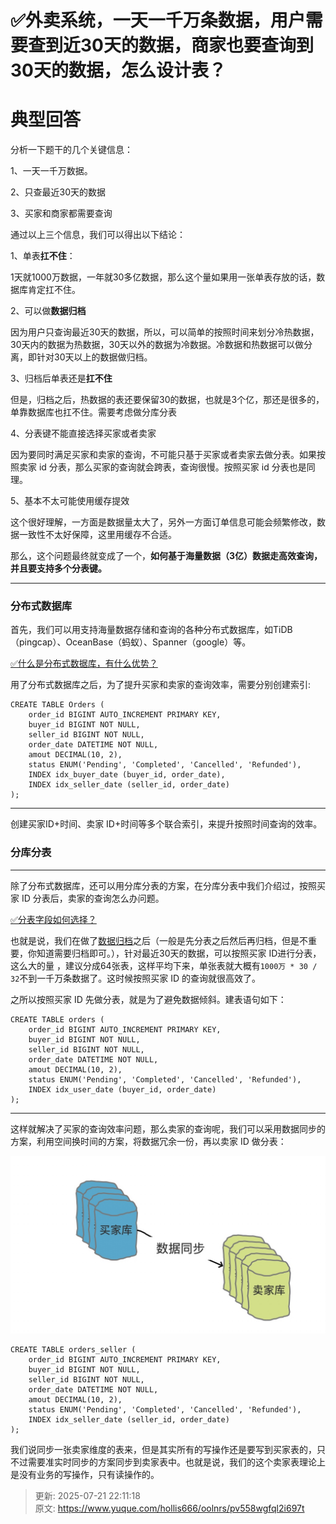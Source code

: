 # ✅外卖系统，一天一千万条数据，用户需要查到近30天的数据，商家也要查询到30天的数据，怎么设计表？

# 典型回答


分析一下题干的几个关键信息：

1、一天一千万数据。

2、只查最近30天的数据

3、买家和商家都需要查询



通过以上三个信息，我们可以得出以下结论：



1、单表**扛不住**：

1天就1000万数据，一年就30多亿数据，那么这个量如果用一张单表存放的话，数据库肯定扛不住。



2、可以做**数据归档**

因为用户只查询最近30天的数据，所以，可以简单的按照时间来划分冷热数据，30天内的数据为热数据，30天以外的数据为冷数据。冷数据和热数据可以做分离，即针对30天以上的数据做归档。



3、归档后单表还是**扛不住**

但是，归档之后，热数据的表还要保留30的数据，也就是3个亿，那还是很多的，单靠数据库也扛不住。需要考虑做分库分表



4、分表键不能直接选择买家或者卖家

因为要同时满足买家和卖家的查询，不可能只基于买家或者卖家去做分表。如果按照卖家 id 分表，那么买家的查询就会跨表，查询很慢。按照买家 id 分表也是同理。





5、基本不太可能使用缓存提效

这个很好理解，一方面是数据量太大了，另外一方面订单信息可能会频繁修改，数据一致性不太好保障，这里用缓存不合适。



那么，这个问题最终就变成了一个，**如何基于海量数据（3亿）数据走高效查询，并且要支持多个分表键。**

****

### 分布式数据库


首先，我们可以用支持海量数据存储和查询的各种分布式数据库，如TiDB（pingcap）、OceanBase（蚂蚁）、Spanner（google）等。



[✅什么是分布式数据库，有什么优势？](https://www.yuque.com/hollis666/oolnrs/dmdnuslmzu36wn80)



用了分布式数据库之后，为了提升买家和卖家的查询效率，需要分别创建索引:



```plain
CREATE TABLE Orders (
    order_id BIGINT AUTO_INCREMENT PRIMARY KEY,
    buyer_id BIGINT NOT NULL,
    seller_id BIGINT NOT NULL,
    order_date DATETIME NOT NULL,
    amout DECIMAL(10, 2),
    status ENUM('Pending', 'Completed', 'Cancelled', 'Refunded'),
    INDEX idx_buyer_date (buyer_id, order_date),
    INDEX idx_seller_date (seller_id, order_date)
);

```

****

创建买家ID+时间、卖家 ID+时间等多个联合索引，来提升按照时间查询的效率。

### 分库分表
****

除了分布式数据库，还可以用分库分表的方案，在分库分表中我们介绍过，按照买家 ID 分表后，卖家的查询怎么办问题。



[✅分表字段如何选择？](https://www.yuque.com/hollis666/oolnrs/mec4ust5rpfob78r#LDks0)



也就是说，我们在做了<u>数据归档</u>之后（一般是先分表之后然后再归档，但是不重要，你知道需要归档即可。），针对最近30天的数据，可以按照买家 ID进行分表，这么大的量 ，建议分成64张表，这样平均下来，单张表就大概有`1000万 * 30 / 32`不到一千万条数据了。这时候按照买家 ID 的查询就很高效了。



之所以按照买家 ID 先做分表，就是为了避免数据倾斜。建表语句如下：



```plain
CREATE TABLE orders (
    order_id BIGINT AUTO_INCREMENT PRIMARY KEY,
    buyer_id BIGINT NOT NULL,
    seller_id BIGINT NOT NULL,
    order_date DATETIME NOT NULL,
    amout DECIMAL(10, 2),
    status ENUM('Pending', 'Completed', 'Cancelled', 'Refunded'),
    INDEX idx_user_date (buyer_id, order_date)
);

```

****

这样就解决了买家的查询效率问题，那么卖家的查询呢，我们可以采用数据同步的方案，利用空间换时间的方案，将数据冗余一份，再以卖家 ID 做分表：



![1673157703326-00e01824-cc62-4e43-aff0-b838cd8235c2.jpeg](./img/8qf0l3jHRGnRFJoL/1673157703326-00e01824-cc62-4e43-aff0-b838cd8235c2-978666.jpeg)



```plain
CREATE TABLE orders_seller (
    order_id BIGINT AUTO_INCREMENT PRIMARY KEY,
    buyer_id BIGINT NOT NULL,
    seller_id BIGINT NOT NULL,
    order_date DATETIME NOT NULL,
    amout DECIMAL(10, 2),
    status ENUM('Pending', 'Completed', 'Cancelled', 'Refunded'),
    INDEX idx_seller_date (seller_id, order_date)
);

```



我们说同步一张卖家维度的表来，但是其实所有的写操作还是要写到买家表的，只不过需要准实时同步的方案同步到卖家表中。也就是说，我们的这个卖家表理论上是没有业务的写操作，只有读操作的。







> 更新: 2025-07-21 22:11:18  
> 原文: <https://www.yuque.com/hollis666/oolnrs/pv558wgfql2i697t>